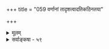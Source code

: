 +++
title = "059 वर्णानां तादृशत्वादतिकठिनतया"

+++
<details><summary>मूलम्</summary>

वर्णानां तादृशत्वादतिकठिनतया गौरवस्यापि भूम्ना धात्रीभागैः प्रभूतैस्स्फुटमिह घटिता धातवो हाटकाद्याः ।  
तादृक्त्वेऽपि स्फुरत्ताद्यनितरसुलभं किञ्चिदन्वीक्ष्य तज्ज्ञैः व्याख्यातं तैजसत्वं विधितदितरयोस्तन्त्रसौकर्यसिद्ध्यै ॥ ५९ ॥
</details>

<details><summary>सर्वाङ्कषा - ५९</summary>

तेजोविचारे सुवर्णस्य तैजसत्वं वैशेषिकोक्तं निरस्यति - वर्णानामित्यादिना । **वर्णानां** = पींतिमवर्णादीनां **तादृशत्वात्** = पार्थिवत्वात्, पीतरूपं हि पृथिव्या एव । **अतिकठिनतया** = शिलादाविव अत्यन्तसहजकठिनस्पर्शवत्त्वात् गौरवस्य भूम्ना **अपि** = गुरुत्वस्य अधिकतया च **इह** = जगति हाटकाद्या 



60. 

[[110]]

तादृक्त्वेऽपि स्फुरत्ताद्यनितरसुलभं किञ्चिदन्वीक्ष्य तज्ज्ञैः 

व्याख्यातं तैजसत्वं विधितदितरयोस्तन्त्रसौकर्यसिद्ध्यै ॥59॥ 

[तमसोऽतिरिक्तत्वम् ] 

नैल्यात् भौमं तमिस्त्रं चटुलबहलताद्यन्वयात् तन्न नैल्यं 

छायावत्पारतन्त्र्यं त्वयस इव मणौ दृष्टिसिद्धात् स्वभावात् । 



सुवर्णप्रभृतयः धातवः **प्रभूतैः** = अधिकतरैः **धात्रीभागैः** = पृथ्वीभागैः **स्फुटम्** = स्पष्टं यथा तथा **घटिताः** = मिश्रिता एव । पञ्चीकरणप्रक्रियया पृथिव्यामपि तेजोभागः वर्तत एव । अत एव वर्णे भास्वरत्वं दृश्यते । परन्तु पञ्चीकरणे पृथिव्यादिव्यहारभेदकारणस्य (श्लो. 23) अभिहितत्वात् सुवर्णे पृथिवीभागाधिक्यहेतूनामनुपदमुक्तानां प्राबल्याच्च सुवर्णं पार्थिवमेवेत्याशयः । ननु तर्हि 'भुञ्जीत तैजसे पात्रे ' ' तैजसं न यतेर्ग्राह्यम्' 'न हरेत्तैजसम्' इत्यादौ सुवर्णस्य तैजसत्वेनाभिधानात् कथं पार्थिवत्वमुच्यते इत्यत्राह तादृक्त्वेऽपीत्यादि । **तादृक्त्वेऽपि** = पूर्वोक्तयुक्त्या सुवर्णस्य पार्थिवत्वेऽपि, **अनितरसुलभम्** = तेजोभिन्नेतरभूतेषु द्रष्टुमशक्यम् **स्फुरत्तादि** = भास्वररूपादिकं **किञ्चित्** = लेशतः अन्वीक्ष्य-समीक्ष्य, **तज्ज्ञैः** = तद्रहस्यज्ञैः धर्मशास्त्रकारैः **विधितदितरयोः** = उक्तरूपयोः विधिनिषेधयोः विषये **तन्त्रसौकर्यसिद्ध्यै** = शास्त्रीयव्यवहारस्य सौलभ्यसिद्ध्यर्थं **तैजसत्वम्** = तेजस्यन्तर्भावरूपं तैजसत्वम् **व्याख्यातम्** = विशेषेण ख्यापितम् । तेजसः स्वतः पावनत्वश्रेष्ठत्वादिगुणयोगात्, सुवर्णे तद्दर्शनात् विधिनिषेधौ सार्थकाविति प्रदर्शनबुद्ध्या धर्मशास्त्रकारैः सुवर्णं तैजसमित्युक्तम् । तत्तु प्रकृततत्त्वनिर्णयाय नोपयुज्यत इति भावः । अत्र वक्तव्यं पूर्वमेवोक्तम् (श्लो.17) ॥ ५९ ॥
</details>
